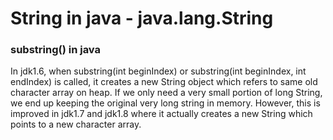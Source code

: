 # String in java - java.lang.String

### substring\(\) in java

In jdk1.6, when substring\(int beginIndex\) or substring\(int beginIndex, int endIndex\) is called, it creates a new String object which refers to same old character array on heap. If we only need a very small portion of long String, we end up keeping the original very long string in memory. However, this is improved in jdk1.7 and jdk1.8 where it actually creates a new String which points to a new character array.

